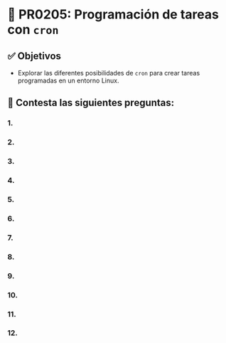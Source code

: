 # 📄 PR0205: Programación de tareas con `cron`

## ✅ Objetivos
- Explorar las diferentes posibilidades de `cron` para crear tareas programadas en un entorno Linux.

## 📌 Contesta las siguientes preguntas:

### 1.


### 2.


### 3.


### 4.


### 5.


### 6.


### 7.


### 8.


### 9.


### 10.


### 11.


### 12.